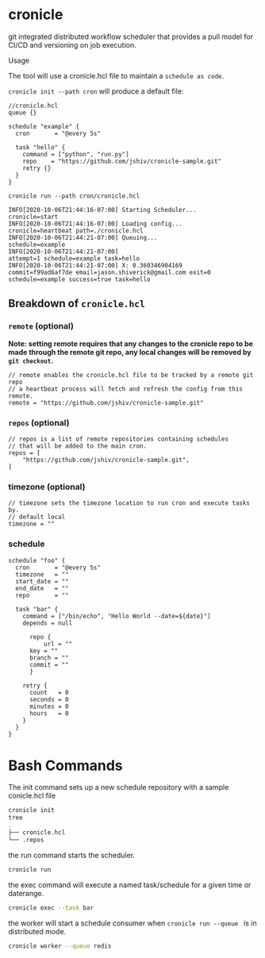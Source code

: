 # cronicle
git integrated distributed workflow scheduler that provides a pull model for CI/CD and versioning on job execution.

Usage

The tool will use a cronicle.hcl file to maintain a `schedule as code`.

`cronicle init --path cron` will produce a default file:
```hcl
//cronicle.hcl
queue {}

schedule "example" {
  cron       = "@every 5s"

  task "hello" {
    command = ["python", "run.py"]
    repo    = "https://github.com/jshiv/cronicle-sample.git"
    retry {}
  }
}
```

`cronicle run --path cron/cronicle.hcl`
```
INFO[2020-10-06T21:44:16-07:00] Starting Scheduler...                         cronicle=start
INFO[2020-10-06T21:44:16-07:00] Loading config...                             cronicle=heartbeat path=./cronicle.hcl
INFO[2020-10-06T21:44:21-07:00] Queuing...                                    schedule=example
INFO[2020-10-06T21:44:21-07:00]                                               attempt=1 schedule=example task=hello
INFO[2020-10-06T21:44:21-07:00] X: 0.360346904169                             commit=f99ad6af7de email=jason.shiverick@gmail.com exit=0 schedule=example success=true task=hello
```

## Breakdown of `cronicle.hcl`

### `remote` (optional)
__Note: setting remote requires that any changes to the cronicle repo to be made through 
the remote git repo, any local changes will be removed by `git checkout`.__
```hcl
// remote enables the cronicle.hcl file to be tracked by a remote git repo
// a heartbeat process will fetch and refresh the config from this remote.
remote = "https://github.com/jshiv/cronicle-sample.git"
```

### `repos` (optional)
```
// repos is a list of remote repositories containing schedules
// that will be added to the main cron.
repos = [
    "https://github.com/jshiv/cronicle-sample.git",
]
```

### timezone (optional)
```
// timezone sets the timezone location to run cron and execute tasks by.
// default local
timezone = ""
```

### schedule
```
schedule "foo" {
  cron       = "@every 5s"
  timezone   = ""
  start_date = ""
  end_date   = ""
  repo       = ""

  task "bar" {
    command = ["/bin/echo", "Hello World --date=${date}"]
    depends = null
    
	  repo {
		  url = ""
      key = ""
      branch = ""
      commit = ""
	  }

    retry {
      count   = 0
      seconds = 0
      minutes = 0
      hours   = 0
    }
  }
}
```


# Bash Commands

The init command sets up a new schedule repository with a sample conicle.hcl file
```bash
cronicle init
tree
.
├── cronicle.hcl
└── .repos
```

the run command starts the scheduler.
```bash
cronicle run
```

the exec command will execute a named task/schedule for a given time or daterange.
```bash
cronicle exec --task bar
```

the worker will start a schedule consumer when `cronicle run --queue ` is in distributed mode.
```bash
cronicle worker --queue redis
```




